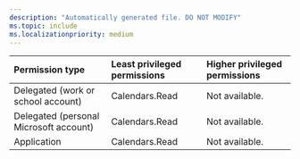 ```yaml
---
description: "Automatically generated file. DO NOT MODIFY"
ms.topic: include
ms.localizationpriority: medium
---
```


|Permission type|Least privileged permissions|Higher privileged permissions|
|:---|:---|:---|
|Delegated (work or school account)|Calendars.Read|Not available.|
|Delegated (personal Microsoft account)|Calendars.Read|Not available.|
|Application|Calendars.Read|Not available.|


